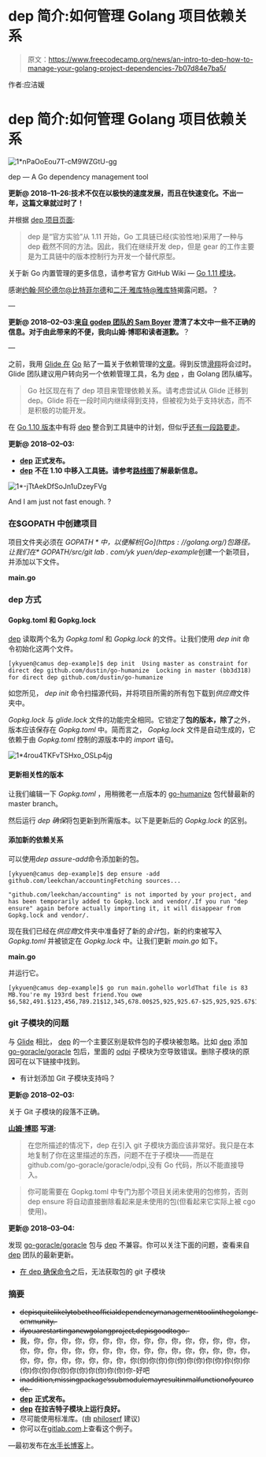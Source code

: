 # dep 简介:如何管理 Golang 项目依赖关系

> 原文：<https://www.freecodecamp.org/news/an-intro-to-dep-how-to-manage-your-golang-project-dependencies-7b07d84e7ba5/>

作者:应洁媛

# dep 简介:如何管理 Golang 项目依赖关系

![1*nPaOoEou7T-cM9WZGtU-gg](img/2b4ea3f33ba25d7948d31cc69a9814c1.png)

dep — A Go dependency management tool

**更新@ 2018–11–26:技术不仅在以极快的速度发展，而且在快速变化。不出一年，这篇文章就过时了！**

并根据 [dep 项目页面](https://github.com/golang/dep):

> dep 是“官方实验”从 1.11 开始，Go 工具链已经(实验性地)采用了一种与 dep 截然不同的方法。因此，我们在继续开发 dep，但是 gear 的工作主要是为工具链中的版本控制行为开发一个替代原型。

关于新 Go 内置管理的更多信息，请参考官方 GitHub Wiki — [Go 1.11 模块](https://github.com/golang/go/wiki/Modules)。

感谢[约翰·阿伦德尔@比特菲尔德](https://twitter.com/bitfield)和[二汗·雅库特@雅库特](https://twitter.com/yakuter)揭露问题。？

—

**更新@ 2018–02–03:[来自 godep 团队的 Sam Boyer](https://medium.com/@sdboyer) 澄清了本文中一些不正确的信息。对于由此带来的不便，我向山姆·博耶和读者道歉。**？

—

之前，我用 [Glide 在](https://glide.sh/) [Go](https://golang.org/) 贴了一篇关于依赖管理的[文章](https://blog.boatswain.io/post/manage-go-dependencies-using-glide/)。得到反馈[滑翔](https://glide.sh/)将会过时。Glide 团队建议用户转向另一个依赖管理工具，名为 [dep](https://github.com/golang/dep) ，由 Golang 团队编写。

> Go 社区现在有了 dep 项目来管理依赖关系。请考虑尝试从 Glide 迁移到 dep。Glide 将在一段时间内继续得到支持，但被视为处于支持状态，而不是积极的功能开发。

在 [Go 1.10 版本](https://tip.golang.org/doc/go1.10)中有将 [dep](https://github.com/golang/dep) 整合到工具链中的计划，但似乎[还有一段路要走](https://www.reddit.com/r/golang/comments/7dd2ty/go_110_release_notes_draft/#thing_t1_dpwyj4i)。

**更新@ 2018–02–03:**

*   [**dep**](https://github.com/golang/dep) **正式发布。**
*   [**dep**](https://github.com/golang/dep) **不在 1.10 中移入工具链。请参考[路线图](https://github.com/golang/dep/wiki/Roadmap)了解最新信息。**

![1*-jTtAekDfSoJn1uDzeyFVg](img/218244d330dcb885ac074c5bd0d84ee9.png)

And I am just not fast enough. ?

### 在$GOPATH 中创建项目

项目文件夹必须在 *$GOPATH* 中，以便解析 [Go](https://golang.org/) 包路径。让我们在*$ GOPATH/src/git lab . com/yk yuen/dep-example*创建一个新项目，并添加以下文件。

**main.go**

### dep 方式

#### Gopkg.toml 和 Gopkg.lock

[dep](https://github.com/golang/dep) 读取两个名为 *Gopkg.toml* 和 *Gopkg.lock* 的文件。让我们使用 *dep init* 命令初始化这两个文件。

```
[ykyuen@camus dep-example]$ dep init  Using master as constraint for direct dep github.com/dustin/go-humanize  Locking in master (bb3d318) for direct dep github.com/dustin/go-humanize
```

如您所见， *dep init* 命令扫描源代码，并将项目所需的所有包下载到*供应商*文件夹中。

*Gopkg.lock* 与 *glide.lock* 文件的功能完全相同。它锁定了**包的版本，除了**之外，版本应该保存在 *Gopkg.toml* 中。简而言之， *Gopkg.lock* 文件是自动生成的，它依赖于由 *Gopkg.toml* 控制的源版本中的 *import* 语句。

![1*4rou4TKFvTSHxo_OSLp4jg](img/83d168fbbd7938a6b99bddb953f0886f.png)

#### 更新相关性的版本

让我们编辑一下 *Gopkg.toml* ，用稍微老一点版本的 [go-humanize](https://github.com/dustin/go-humanize) 包代替最新的 master branch。

然后运行 *dep 确保*将包更新到所需版本。以下是更新后的 *Gopkg.lock* 的区别。

#### 添加新的依赖关系

可以使用*dep assure-add*命令添加新的包。

```
[ykyuen@camus dep-example]$ dep ensure -add github.com/leekchan/accountingFetching sources...
```

```
"github.com/leekchan/accounting" is not imported by your project, and has been temporarily added to Gopkg.lock and vendor/.If you run "dep ensure" again before actually importing it, it will disappear from Gopkg.lock and vendor/.
```

现在我们已经在*供应商*文件夹中准备好了新的*会计*包，新的约束被写入 *Gopkg.toml* 并被锁定在 *Gopkg.lock* 中。让我们更新 *main.go* 如下。

**main.go**

并运行它。

```
[ykyuen@camus dep-example]$ go run main.gohello worldThat file is 83 MB.You're my 193rd best friend.You owe $6,582,491.$123,456,789.21$12,345,678.00$25,925,925.67-$25,925,925.67$123,456,789.21
```

### git 子模块的问题

与 [Glide](https://glide.sh/) 相比， [dep](https://github.com/golang/dep) 的一个主要区别是软件包的子模块被忽略。比如 [dep](https://github.com/golang/dep) 添加 [go-goracle/goracle](https://github.com/go-goracle/goracle) 包后，里面的 [odpi](https://oracle.github.io/odpi/) 子模块为空导致错误。删除子模块的原因可在以下链接中找到。

*   有计划添加 Git 子模块支持吗？

**更新@ 2018–02–03:**

关于 Git 子模块的段落不正确。

[**山姆·博耶**](https://github.com/sdboyer) **写道:**

> 在您所描述的情况下，dep 在引入 git 子模块方面应该非常好。我只是在本地复制了你在这里描述的东西，问题不在于子模块——而是在 github.com/go-goracle/goracle/odpi,没有 Go 代码，所以不能直接导入。

> 你可能需要在 Gopkg.toml 中专门为那个项目关闭未使用的包修剪，否则 dep ensure 将自动直接删除看起来是未使用的包(但看起来它实际上被 cgo 使用)。

**更新@ 2018–03–04:**

发现 [go-goracle/goracle](https://github.com/go-goracle/goracle) 包与 [dep](https://github.com/golang/dep) 不兼容。你可以关注下面的问题，查看来自 [dep](https://github.com/golang/dep) 团队的最新更新。

*   [在 dep 确保命令](https://github.com/golang/dep/issues/1633)之后，无法获取包的 git 子模块

### 摘要

*   d̶̵̶e̶̵̶p̶̵̶̶̵̶i̶̵̶s̶̵̶̶̵̶q̶̵̶u̶̵̶i̶̵̶t̶̵̶e̶̵̶̶̵̶l̶̵̶i̶̵̶k̶̵̶e̶̵̶l̶̵̶y̶̵̶̶̵̶t̶̵̶o̶̵̶̶̵̶b̶̵̶e̶̵̶̶̵̶t̶̵̶h̶̵̶e̶̵̶̶̵̶o̶̵̶f̶̵̶f̶̵̶i̶̵̶c̶̵̶i̶̵̶a̶̵̶l̶̵̶̶̵̶d̶̵̶e̶̵̶p̶̵̶e̶̵̶n̶̵̶d̶̵̶e̶̵̶n̶̵̶c̶̵̶y̶̵̶̶̵̶m̶̵̶a̶̵̶n̶̵̶a̶̵̶g̶̵̶e̶̵̶m̶̵̶e̶̵̶n̶̵̶t̶̵̶̶̵̶t̶̵̶o̶̵̶o̶̵̶l̶̵̶̶̵̶i̶̵̶n̶̵̶̶̵̶t̶̵̶h̶̵̶e̶̵̶̶̵̶g̶̵̶o̶̵̶l̶̵̶a̶̵̶n̶̵̶g̶̵̶̶̵̶c̶̵̶o̶̵̶m̶̵̶m̶̵̶u̶̵̶n̶̵̶i̶̵̶t̶̵̶y̶̵̶.̶̵̶
*   i̶̵̶f̶̵̶̶̵̶y̶̵̶o̶̵̶u̶̵̶̶̵̶a̶̵̶r̶̵̶e̶̵̶̶̵̶s̶̵̶t̶̵̶a̶̵̶r̶̵̶t̶̵̶i̶̵̶n̶̵̶g̶̵̶̶̵̶a̶̵̶̶̵̶n̶̵̶e̶̵̶w̶̵̶̶̵̶g̶̵̶o̶̵̶l̶̵̶a̶̵̶n̶̵̶g̶̵̶̶̵̶p̶̵̶r̶̵̶o̶̵̶j̶̵̶e̶̵̶c̶̵̶t̶̵̶,̶̵̶̶̵̶d̶̵̶e̶̵̶p̶̵̶̶̵̶i̶̵̶s̶̵̶̶̵̶g̶̵̶o̶̵̶o̶̵̶d̶̵̶̶̵̶t̶̵̶o̶̵̶̶̵̶g̶̵̶o̶̵̶.̶̵̶
*   我，你，你，你，你，你，你，你，你，你，你，你，你，你，你，你，你，你，你，你，你，你，你，你，你，你，你，你，你，你，你，你，你，你，你，你，你，你，你，你，你，你，你(你)你(你)你(你)你(你)你(你)你(你)你(你)你(你)你(你)你(你)你(你)你(你)你-好吧
*   i̶n̶̶a̶d̶d̶i̶t̶i̶o̶n̶,̶̶m̶i̶s̶s̶i̶n̶g̶̶p̶a̶c̶k̶a̶g̶e̶’̶s̶̶s̶u̶b̶m̶o̶d̶u̶l̶e̶̶m̶a̶y̶̶r̶e̶s̶u̶l̶t̶̶i̶n̶̶m̶a̶l̶f̶u̶n̶c̶t̶i̶o̶n̶̶o̶f̶̶y̶o̶u̶r̶̶c̶o̶d̶e̶.̶
*   [**dep**](https://github.com/golang/dep) **正式发布。**
*   [**dep**](https://github.com/golang/dep) **在拉吉特子模块上运行良好。**
*   尽可能使用标准库。(由 [philoserf](https://www.freecodecamp.org/news/an-intro-to-dep-how-to-manage-your-golang-project-dependencies-7b07d84e7ba5/undefined) 建议)
*   你可以在[gitlab.com](https://gitlab.com/ykyuen/dep-example)上查看这个例子。

—最初发布在[水手长博客](https://blog.boatswain.io/post/manage-go-dependencies-using-dep/)上。
